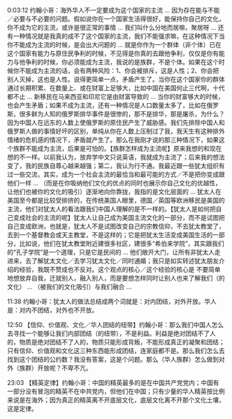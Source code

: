 0:03:12 约翰小哥：海外华人不一定要成为这个国家的主流 ... 因为存在能与不能／必要与不必要的问题。假如说你在一个国家生活得很好，能保持你自己的文化，你不成为它的主流，或许是很正常的事情 ... 我们叫什么分地而居嘛，聚居呀 ... 还有一种情况就是我真的成不了这个国家的主流，我们不能强求嘛，在这种情况下当你不能成为主流的时候，是会出大问题的 ... 就是你作为一个群体（非个体）已在这个国家有能力与原住民争利的时候，不见得是你真的去跟他争利，仅仅是你有能力与他争利的时候，你必须能成为主流，我说的是族群，不是个体。如果在这个时候你不能成为主流的话，会有两种风险：1、你会被排斥，这是人性；2、你会把别人灭掉，这也是人性。说得更简单一点，矛盾产生了。当你在这个国家你的群体通过长期积累、在数量上、或在财富上足够大，比如中国在美国何止三代啊，十代都不止 ... 新移民在马来西亚和印尼它是由财富导致的 ... 当你的财富够大的时候，也会产生矛盾；如果不成为主流，还有一种情况是人口数量太多了，比如在俄罗斯，很多鲜为人知的俄罗斯排华事件是很惨的，那不是排华，那是屠杀，为什么？因为中国人在远东的人数上使俄罗斯的原住民产生了威胁感。我们先排除中国人和俄罗斯人做的事情好坏的区别，单纯从你在人数上压制过了我，我天生有这种排外情绪的危机感的情况下，矛盾就产生了。那么在我刚才说的那三种情况下，如果这个族群不能成为主流，后果是可怕的。【族群怎样成为主流呢】原来我想的和现在想的不一样。以前我认为，放弃学中文只说英语，我就成为主流了；后来我的想法变了，我的民族自尊心越来越强；第二，我认为行不通。我最近跟一些犹太组织有过一些交流，其实，成为一个社会主流的最恰当和最可能的方式／不是把你变成跟他们一样 ... （而是在你吸纳他们文化的优点的同时也展示你自己文化的优越性，让他们也被你的文化的吸引）逐渐地向你靠拢，我指的是文化层面的 ... 犹太人在美国至今都是比较受排挤的，在传统美国人眼里，德国／英国等欧洲移民是美国的主流，他们对犹太人的看法跟我们中国人理解的是不一样的。【犹太人是如何把自己变成社会的主流的呢】犹太人让自己成为美国主流文化的一部分，而不是试图把自己变成欧洲，也就是，犹太人不是试图改变自己的宗教信仰，不去犹太教堂了，去到一个基督教会或天主教堂，不是这样的；它是把犹太生活变成美国生活的一部分，比如说，他们在犹太教堂附近建很多社区，建很多“希伯来学院”，其实跟我们的“孔子学院”是一个道理，只是它是民间的 ... 他们敞开大门，让所有非犹太人走进来，去了解犹太文化／去学习犹太文化／同时通婚；我只是如实转述犹太朋友介绍的经验，我既不赞成也不反对。这个观点的核心／这个经验的核心是 不要简单地想放弃自我，迁就别人，融入别人，而是要想怎样同时让别人也来了解我们（的文化） ... （被我们的文化吸引）与我们融合  …

11:38 约翰小哥：犹太人的做法总结成两个词就是：对内团结，对外开放。华人是：对内不团结，对外也不开放。

12:50 【信仰、价值观、文化／华人团结的纽带】约翰小哥：那么我们中国人怎么去寻找一个能够让我们内部团结（的纽带），不是利益。利益是绝对团结不了人的，物质是绝对团结不了人的，物质只能形成背叛，不能形成真正的凝聚和团结；只有信仰、价值观和文化这三种东西能形成团结，连家庭都不是。那么我们怎么去找到这个团结的公约数？我没有答案，这是个问题。那么（华人族群）怎么做到对外（族群）开放呢？不卑不亢。

23:03 【精英定律】约翰小哥：中国的精英最多的是在中国共产党党内；中国有一部分没有冒泡的精英不在中共党内，但他们在中国；只有少量的华人精英按比例来说是在海外；因为真正的精英离不开底层文化，底层文化离不开那个文化土壤，这是定律。
